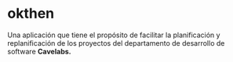 # okthen
Una aplicación que tiene el propósito de facilitar la planificación y replanificación de los proyectos del departamento de desarrollo de software **Cavelabs.**
